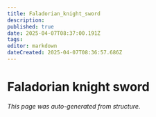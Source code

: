 ```yaml
---
title: Faladorian_knight_sword
description: 
published: true
date: 2025-04-07T08:37:00.191Z
tags: 
editor: markdown
dateCreated: 2025-04-07T08:36:57.686Z
---
```


# Faladorian knight sword

*This page was auto-generated from structure.*